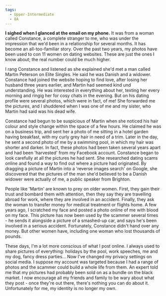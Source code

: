 ```yaml
---
tags:
  - Upper-Intermediate
  - 8A
---
```

**I sighed when I glanced at the email on my phone.** It was from a woman called Constance, a complete stranger to me, who was under the impression that we'd been in a relationship for several months. It has become an all-too-familiar story. Over the past two years, my photos have been used to con 11 women on dating websites. These are just the ones I know about; the real number could be much higher.

I rang Constance and listened as she explained she'd met a man called Martin Peterson on Elite Singles. He said he was Danish and a widower. Constance had joined the website hoping to find love, after losing her husband three years earlier, and Martin had seemed kind und understanding. He was interested in everything about her, texting her every morning and ringig her for cosy chats in the evening. But on his dating profile were several photos, which were in fact, of me! She forwarded me the pictures, and I shuddered when I was one of me and my sister, who Martin had said was his dead wife.

Constance had begun to be suspicious of Martin when she noticed his hair colour and style change within the space of a few hours. He claimed he was on a business trip, and sent her a photo of me sitting in a hotel garden having breakfast, with my curly grey hair in need of a trim. Later in the day, he sent a second photo of me by a swimming pool, in which my hair was shorter and darker. In fact, these photos had been taken several years apart and had been 'harvested' from my Facebook account. Constance began to look carefully at all the pictures he had sent. She researched dating scams online and found a way to find out where a picture had originated. By dragging a picture of Martin into a 'reverse images search' on Google, she discovered that the pictures of the man she'd believed to be a Danish widower were actually of me, a public speaker from Brighton.

People like 'Martin' are known to prey on older women. First, they gain their trust and bombard them with attention, then they say they are travelling abroad for work, where they are involved in an accident. Finally, they ask the woman to transfer money for medical treatment or flights home. A few years ago, I scratched my face and posted a photo online of me with blood on my face. This picture has now been used by the scammer several times - he sends it alongside a picture of a smashed-up car, and says he's been involved in a serious accident. Fortunately, Constance didn't hand over any money. But other women have, including one woman who lost thousands of pounds.

These days, I'm a lot more conscious of what I post online. I always used to share pictures of everything: holidays by the pool, work speeches, me and my dog, fancy dress parties... Now I've changed my privacy settings on social media. I suppose my account was targeted because I had a range of photos and the scammer could build a whole life from them. An expert told me that my pictures had probably been sold on as a bundle on the black market. I now encourage all my friends and family to be wary about what they post - once they're out there, there's nothing you can do about it. Unfortunately for me, my identity is no longer my own.